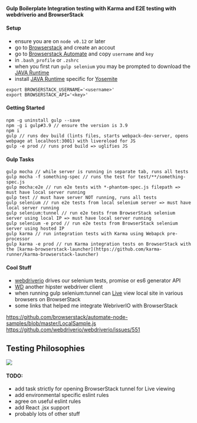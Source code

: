 #### Gulp Boilerplate Integration testing with Karma and E2E testing with webdriverio and BrowserStack

#### Setup
- ensure you are on `node v0.12` or later
- go to [Browserstack](https://www.browserstack.com) and create an accout
- go to [Browserstack Automate](https://www.browserstack.com/automate) and copy `username` and `key`
- in `.bash_profile` or `.zshrc`
- when you first run `gulp selenium` you may be prompted to download the [JAVA Runtime](https://support.apple.com/kb/DL1572?locale=en_US)
- install [JAVA Runtime](https://support.apple.com/kb/DL1572?locale=en_US) specific for [Yosemite](http://fredericiana.com/2014/10/21/osx-yosemite-java-runtime-environment/)
```shell
export BROWSERSTACK_USERNAME='<username>'
export BROWSERSTACK_API='<key>'
```

#### Getting Started
```shell
npm -g uninstall gulp --save
npm -g i gulp#3.9 // ensure the version is 3.9
npm i
gulp // runs dev build (lints files, starts webpack-dev-server, opens webpage at localhost:3001) with livereload for JS
gulp -e prod // runs prod build => uglifies JS
```

#### Gulp Tasks
```shell
gulp mocha // while server is running in separate tab, runs all tests
gulp mocha -f something-spec // runs the test for test/**/something-spec.js
gulp mocha:e2e // run e2e tests with *-phantom-spec.js filepath => must have local server running
gulp test // must have server NOT running, runs all tests
gulp selenium // run e2e tests from local selenium server => must have local server running
gulp selenium:tunnel // run e2e tests from BrowserStack selenium server using local IP => must have local server running
gulp selenium -e prod // run e2e tests from BrowserStack selenium server using hosted IP
gulp karma // run integration tests with Karma using Webapck pre-processor
gulp karma -e prod // run Karma integration tests on BrowserStack with the [karma-browserstack-launcher](https://github.com/karma-runner/karma-browserstack-launcher)
```

#### Cool Stuff
- [webdriverio](http://webdriver.io/) drives our selenium tests, promise or es6 generator API
- [WD](http://admc.io/wd/) another hipster webdriver client
- when running gulp selenium:tunnel can [Live](https://www.browserstack.com/start) view local site in various browsers on BrowserStack
- some links that helped me integrate WebriverIO with BrowserStack

https://github.com/browserstack/automate-node-samples/blob/master/LocalSample.js
https://github.com/webdriverio/webdriverio/issues/551

## Testing Philosophies
![](https://www-static2.strongloop.com/wp-content/uploads/2015/03/975x703xpyramid.png.pagespeed.ic.Ozn480glOj.png)

#### TODO:
- add task strictly for opening BrowserStack tunnel for Live viewing
- add environmental specific eslint rules
- agree on useful eslint rules
- add React .jsx support
- probably lots of other stuff
